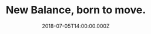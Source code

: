 ---
campaign-uuid: "c-7448a791-2582-4117-82d6-dff3d4106bb0"
type: "Preview"
category: "Fashion"
date: "2018-07-05T14:00:00.000Z"
end-date: "2018-09-30T23:59:00.000Z"
disable-form: false
is_promoted: false
has_entry_page: false
title: "New Balance, born to move."
competition-description: "<p>At New Balance their products are the perfect blend of\
  \ function and fashion, giving you the performance technology you need and the style\
  \ you want. They offer the best product on the market, and they are also equally\
  \ committed to giving back. So while they look to succeed, they believe in ensuring\
  \ others have the same opportunity.</p>\r\n<p>Have a look at their amazing collection\
  \ and don’t miss out on a 20% OFF with the code: NME20OFF (Excluding Sale, Outlet\
  \ & Made in Products).</p>"
banner-img: "https://assets.expresslyapp.com/asset-75188b63-4eeb-46f1-853b-936a7fb57900.jpg"
logo-left-href: "https://www.newbalance.co.uk"
logo-left-image: "https://assets.expresslyapp.com/82aa1ba0-aef4-4c02-b3b5-f2aa2892b964-thumb.png"
logo-left-title: "New Balance"
has-winner: false
---